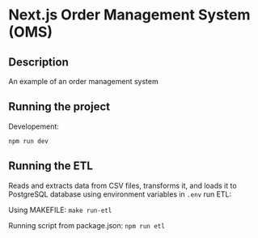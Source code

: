 # Next.js Order Management System (OMS)

## Description
An example of an order management system

## Running the project
Developement:

`npm run dev`


## Running the ETL
Reads and extracts data from CSV files, transforms it, and loads it to PostgreSQL database using environment variables in `.env`
run ETL:

Using MAKEFILE:
`make run-etl`

Running script from package.json:
`npm run etl`